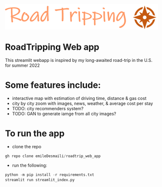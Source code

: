 
![alt text](streamlit_app/assets/app_logo.PNG)
# RoadTripping Web app

This streamlit webapp is inspired by my long-awaited road-trip in the U.S. for summer 2022 

# Some features include:
- interactive map with estimation of driving time, distance & gas cost
- city by city zoom with images, news, weather, & average cost per stay 
- TODO: city recommenders system?
- TODO: GAN to generate iamge from all city images? 

# To run the app
- clone the repo
```python
gh repo clone emileDesmaili/roadtrip_web_app
```
- run the following:
```python
python -m pip install -r requirements.txt 
streamlit run streamlit_index.py

```